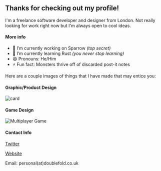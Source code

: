 ## Thanks for checking out my profile!
I'm a freelance software developer and designer from London. Not really looking for work right now but I'm always open to cool ideas.

#### More info
- 🔭 I’m currently working on Sparrow _(top secret)_
- 🌱 I’m currently learning Rust _(you never stop learning)_
- 😄 Pronouns: He/Him
- ⚡ Fun fact: Monsters thrive off of discarded post-it notes

Here are a couple images of things that I have made that may entice you:
 
#### Graphic/Product Design
![](https://i.imgur.com/F9f9Ujy.jpg "card")

#### Game Design
![Multiplayer Game](https://pbs.twimg.com/media/EUgGOn3WsAIJTtN?format=jpg&name=4096x4096 "tggfd")


#### Contact Info
[Twitter](https://www.twitter.com/nakotami)

[Website](https://www.doublefold.co.uk)

Email: personal(at)doublefold.co.uk
